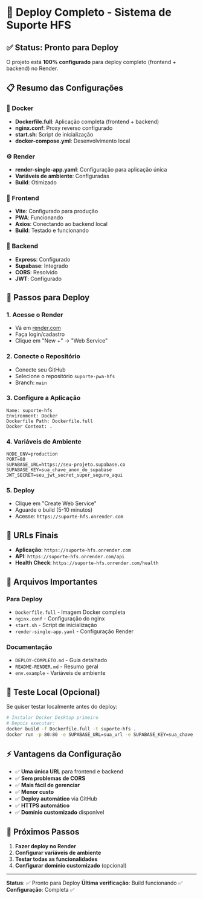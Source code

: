 # 🎯 Deploy Completo - Sistema de Suporte HFS

## ✅ Status: Pronto para Deploy

O projeto está **100% configurado** para deploy completo (frontend + backend) no Render.

## 📋 Resumo das Configurações

### 🐳 Docker
- **Dockerfile.full**: Aplicação completa (frontend + backend)
- **nginx.conf**: Proxy reverso configurado
- **start.sh**: Script de inicialização
- **docker-compose.yml**: Desenvolvimento local

### ⚙️ Render
- **render-single-app.yaml**: Configuração para aplicação única
- **Variáveis de ambiente**: Configuradas
- **Build**: Otimizado

### 🔧 Frontend
- **Vite**: Configurado para produção
- **PWA**: Funcionando
- **Axios**: Conectando ao backend local
- **Build**: Testado e funcionando

### 🔧 Backend
- **Express**: Configurado
- **Supabase**: Integrado
- **CORS**: Resolvido
- **JWT**: Configurado

## 🚀 Passos para Deploy

### 1. Acesse o Render
- Vá em [render.com](https://render.com)
- Faça login/cadastro
- Clique em "New +" → "Web Service"

### 2. Conecte o Repositório
- Conecte seu GitHub
- Selecione o repositório `suporte-pwa-hfs`
- Branch: `main`

### 3. Configure a Aplicação
```
Name: suporte-hfs
Environment: Docker
Dockerfile Path: Dockerfile.full
Docker Context: .
```

### 4. Variáveis de Ambiente
```
NODE_ENV=production
PORT=80
SUPABASE_URL=https://seu-projeto.supabase.co
SUPABASE_KEY=sua_chave_anon_do_supabase
JWT_SECRET=seu_jwt_secret_super_seguro_aqui
```

### 5. Deploy
- Clique em "Create Web Service"
- Aguarde o build (5-10 minutos)
- Acesse: `https://suporte-hfs.onrender.com`

## 🔗 URLs Finais

- **Aplicação**: `https://suporte-hfs.onrender.com`
- **API**: `https://suporte-hfs.onrender.com/api`
- **Health Check**: `https://suporte-hfs.onrender.com/health`

## 📁 Arquivos Importantes

### Para Deploy
- `Dockerfile.full` - Imagem Docker completa
- `nginx.conf` - Configuração do nginx
- `start.sh` - Script de inicialização
- `render-single-app.yaml` - Configuração Render

### Documentação
- `DEPLOY-COMPLETO.md` - Guia detalhado
- `README-RENDER.md` - Resumo geral
- `env.example` - Variáveis de ambiente

## 🧪 Teste Local (Opcional)

Se quiser testar localmente antes do deploy:

```bash
# Instalar Docker Desktop primeiro
# Depois executar:
docker build -f Dockerfile.full -t suporte-hfs .
docker run -p 80:80 -e SUPABASE_URL=sua_url -e SUPABASE_KEY=sua_chave -e JWT_SECRET=seu_secret suporte-hfs
```

## ⚡ Vantagens da Configuração

- ✅ **Uma única URL** para frontend e backend
- ✅ **Sem problemas de CORS**
- ✅ **Mais fácil de gerenciar**
- ✅ **Menor custo**
- ✅ **Deploy automático** via GitHub
- ✅ **HTTPS automático**
- ✅ **Domínio customizado** disponível

## 🎯 Próximos Passos

1. **Fazer deploy no Render**
2. **Configurar variáveis de ambiente**
3. **Testar todas as funcionalidades**
4. **Configurar domínio customizado** (opcional)

---

**Status**: ✅ Pronto para Deploy
**Última verificação**: Build funcionando ✅
**Configuração**: Completa ✅ 